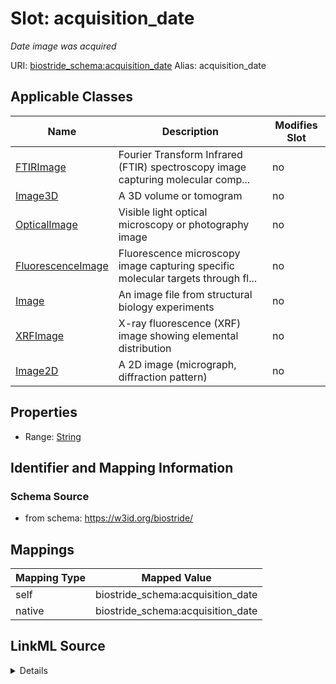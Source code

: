 

# Slot: acquisition_date 


_Date image was acquired_





URI: [biostride_schema:acquisition_date](https://w3id.org/biostride/schema/acquisition_date)
Alias: acquisition_date

<!-- no inheritance hierarchy -->





## Applicable Classes

| Name | Description | Modifies Slot |
| --- | --- | --- |
| [FTIRImage](FTIRImage.md) | Fourier Transform Infrared (FTIR) spectroscopy image capturing molecular comp... |  no  |
| [Image3D](Image3D.md) | A 3D volume or tomogram |  no  |
| [OpticalImage](OpticalImage.md) | Visible light optical microscopy or photography image |  no  |
| [FluorescenceImage](FluorescenceImage.md) | Fluorescence microscopy image capturing specific molecular targets through fl... |  no  |
| [Image](Image.md) | An image file from structural biology experiments |  no  |
| [XRFImage](XRFImage.md) | X-ray fluorescence (XRF) image showing elemental distribution |  no  |
| [Image2D](Image2D.md) | A 2D image (micrograph, diffraction pattern) |  no  |






## Properties

* Range: [String](String.md)




## Identifier and Mapping Information






### Schema Source


* from schema: https://w3id.org/biostride/




## Mappings

| Mapping Type | Mapped Value |
| ---  | ---  |
| self | biostride_schema:acquisition_date |
| native | biostride_schema:acquisition_date |




## LinkML Source

<details>
```yaml
name: acquisition_date
description: Date image was acquired
from_schema: https://w3id.org/biostride/
rank: 1000
alias: acquisition_date
owner: Image
domain_of:
- Image
range: string

```
</details>